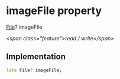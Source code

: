 


# imageFile property







[File](https:api.flutter.dev/flutter/dart-io/File-class.html)? imageFile
  
_\<span class="feature"\>read / write\</span\>_






## Implementation

```dart
late File? imageFile;
```







